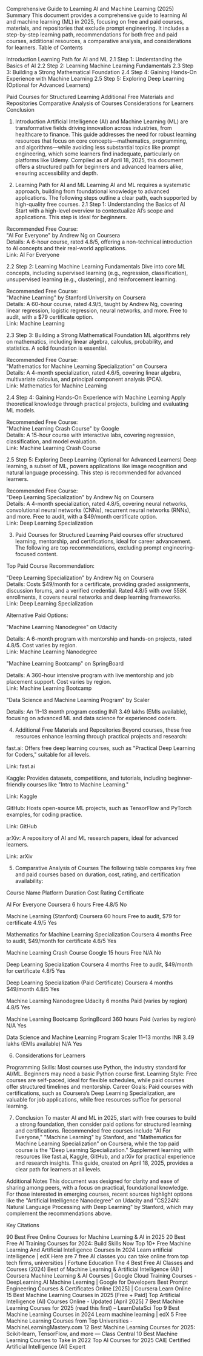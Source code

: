 Comprehensive Guide to Learning AI and Machine Learning (2025)
Summary
This document provides a comprehensive guide to learning AI and machine learning (ML) in 2025, focusing on free and paid courses, materials, and repositories that exclude prompt engineering. It includes a step-by-step learning path, recommendations for both free and paid courses, additional resources, a comparative analysis, and considerations for learners.
Table of Contents

Introduction
Learning Path for AI and ML
2.1 Step 1: Understanding the Basics of AI
2.2 Step 2: Learning Machine Learning Fundamentals
2.3 Step 3: Building a Strong Mathematical Foundation
2.4 Step 4: Gaining Hands-On Experience with Machine Learning
2.5 Step 5: Exploring Deep Learning (Optional for Advanced Learners)


Paid Courses for Structured Learning
Additional Free Materials and Repositories
Comparative Analysis of Courses
Considerations for Learners
Conclusion


1. Introduction 
Artificial Intelligence (AI) and Machine Learning (ML) are transformative fields driving innovation across industries, from healthcare to finance. This guide addresses the need for robust learning resources that focus on core concepts—mathematics, programming, and algorithms—while avoiding less substantial topics like prompt engineering, which some learners find inadequate, particularly on platforms like Udemy. Compiled as of April 18, 2025, this document offers a structured path for beginners and advanced learners alike, ensuring accessibility and depth.

2. Learning Path for AI and ML 
Learning AI and ML requires a systematic approach, building from foundational knowledge to advanced applications. The following steps outline a clear path, each supported by high-quality free courses.
2.1 Step 1: Understanding the Basics of AI 
Start with a high-level overview to contextualize AI’s scope and applications. This step is ideal for beginners.

Recommended Free Course:  
"AI For Everyone" by Andrew Ng on Coursera  
Details: A 6-hour course, rated 4.8/5, offering a non-technical introduction to AI concepts and their real-world applications.  
Link: AI For Everyone





2.2 Step 2: Learning Machine Learning Fundamentals 
Dive into core ML concepts, including supervised learning (e.g., regression, classification), unsupervised learning (e.g., clustering), and reinforcement learning.

Recommended Free Course:  
"Machine Learning" by Stanford University on Coursera  
Details: A 60-hour course, rated 4.9/5, taught by Andrew Ng, covering linear regression, logistic regression, neural networks, and more. Free to audit, with a $79 certificate option.  
Link: Machine Learning





2.3 Step 3: Building a Strong Mathematical Foundation 
ML algorithms rely on mathematics, including linear algebra, calculus, probability, and statistics. A solid foundation is essential.

Recommended Free Course:  
"Mathematics for Machine Learning Specialization" on Coursera  
Details: A 4-month specialization, rated 4.6/5, covering linear algebra, multivariate calculus, and principal component analysis (PCA).  
Link: Mathematics for Machine Learning





2.4 Step 4: Gaining Hands-On Experience with Machine Learning 
Apply theoretical knowledge through practical projects, building and evaluating ML models.

Recommended Free Course:  
"Machine Learning Crash Course" by Google  
Details: A 15-hour course with interactive labs, covering regression, classification, and model evaluation.  
Link: Machine Learning Crash Course





2.5 Step 5: Exploring Deep Learning (Optional for Advanced Learners) 
Deep learning, a subset of ML, powers applications like image recognition and natural language processing. This step is recommended for advanced learners.

Recommended Free Course:  
"Deep Learning Specialization" by Andrew Ng on Coursera  
Details: A 4-month specialization, rated 4.8/5, covering neural networks, convolutional neural networks (CNNs), recurrent neural networks (RNNs), and more. Free to audit, with a $49/month certificate option.  
Link: Deep Learning Specialization






3. Paid Courses for Structured Learning 
Paid courses offer structured learning, mentorship, and certifications, ideal for career advancement. The following are top recommendations, excluding prompt engineering-focused content.

Top Paid Course Recommendation:  

"Deep Learning Specialization" by Andrew Ng on Coursera  
Details: Costs $49/month for a certificate, providing graded assignments, discussion forums, and a verified credential. Rated 4.8/5 with over 558K enrollments, it covers neural networks and deep learning frameworks.  
Link: Deep Learning Specialization




Alternative Paid Options:  

"Machine Learning Nanodegree" on Udacity  

Details: A 6-month program with mentorship and hands-on projects, rated 4.8/5. Cost varies by region.  
Link: Machine Learning Nanodegree


"Machine Learning Bootcamp" on SpringBoard  

Details: A 360-hour intensive program with live mentorship and job placement support. Cost varies by region.  
Link: Machine Learning Bootcamp


"Data Science and Machine Learning Program" by Scaler  

Details: An 11–13 month program costing INR 3.49 lakhs (EMIs available), focusing on advanced ML and data science for experienced coders.






4. Additional Free Materials and Repositories 
Beyond courses, these free resources enhance learning through practical projects and research:

fast.ai: Offers free deep learning courses, such as "Practical Deep Learning for Coders," suitable for all levels.  

Link: fast.ai


Kaggle: Provides datasets, competitions, and tutorials, including beginner-friendly courses like "Intro to Machine Learning."  

Link: Kaggle


GitHub: Hosts open-source ML projects, such as TensorFlow and PyTorch examples, for coding practice.  

Link: GitHub


arXiv: A repository of AI and ML research papers, ideal for advanced learners.  

Link: arXiv




5. Comparative Analysis of Courses 
The following table compares key free and paid courses based on duration, cost, rating, and certification availability:



Course Name
Platform
Duration
Cost
Rating
Certificate



AI For Everyone
Coursera
6 hours
Free
4.8/5
No


Machine Learning (Stanford)
Coursera
60 hours
Free to audit, $79 for certificate
4.9/5
Yes


Mathematics for Machine Learning Specialization
Coursera
4 months
Free to audit, $49/month for certificate
4.6/5
Yes


Machine Learning Crash Course
Google
15 hours
Free
N/A
No


Deep Learning Specialization
Coursera
4 months
Free to audit, $49/month for certificate
4.8/5
Yes


Deep Learning Specialization (Paid Certificate)
Coursera
4 months
$49/month
4.8/5
Yes


Machine Learning Nanodegree
Udacity
6 months
Paid (varies by region)
4.8/5
Yes


Machine Learning Bootcamp
SpringBoard
360 hours
Paid (varies by region)
N/A
Yes


Data Science and Machine Learning Program
Scaler
11–13 months
INR 3.49 lakhs (EMIs available)
N/A
Yes



6. Considerations for Learners 

Programming Skills: Most courses use Python, the industry standard for AI/ML. Beginners may need a basic Python course first.
Learning Style: Free courses are self-paced, ideal for flexible schedules, while paid courses offer structured timelines and mentorship.
Career Goals: Paid courses with certifications, such as Coursera’s Deep Learning Specialization, are valuable for job applications, while free resources suffice for personal learning.


7. Conclusion 
To master AI and ML in 2025, start with free courses to build a strong foundation, then consider paid options for structured learning and certifications. Recommended free courses include "AI For Everyone," "Machine Learning" by Stanford, and "Mathematics for Machine Learning Specialization" on Coursera, while the top paid course is the "Deep Learning Specialization." Supplement learning with resources like fast.ai, Kaggle, GitHub, and arXiv for practical experience and research insights. This guide, created on April 18, 2025, provides a clear path for learners at all levels.

Additional Notes
This document was designed for clarity and ease of sharing among peers, with a focus on practical, foundational knowledge. For those interested in emerging courses, recent sources highlight options like the "Artificial Intelligence Nanodegree" on Udacity and "CS224N: Natural Language Processing with Deep Learning" by Stanford, which may complement the recommendations above.

Key Citations

90 Best Free Online Courses for Machine Learning & AI in 2025
20 Best Free AI Training Courses for 2024: Build Skills Now
Top 10+ Free Machine Learning And Artificial Intelligence Courses In 2024
Learn artificial intelligence | edX
Here are 7 free AI classes you can take online from top tech firms, universities | Fortune Education
The 4 Best Free AI Classes and Courses (2024)
Best of Machine Learning & Artificial Intelligence (AI) | Coursera
Machine Learning & AI Courses | Google Cloud Training
Courses - DeepLearning.AI
Machine Learning | Google for Developers
Best Prompt Engineering Courses & Certificates Online [2025] | Coursera Learn Online
15 Best Machine Learning Courses in 2025 [Free + Paid]
Top Artificial Intelligence (AI) Courses Online - Updated [April 2025]
7 Best Machine Learning Courses for 2025 (read this first) – LearnDataSci
Top 9 Best Machine Learning Courses in 2024
Learn machine learning | edX
5 Free Machine Learning Courses from Top Universities - MachineLearningMastery.com
12 Best Machine Learning Courses for 2025: Scikit-learn, TensorFlow, and more — Class Central
10 Best Machine Learning Courses to Take in 2022
Top AI Courses for 2025
CAIE Certified Artificial Intelligence (AI) Expert

